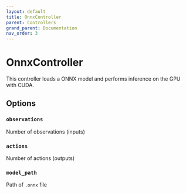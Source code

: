 ```yaml
---
layout: default
title: OnnxController
parent: Controllers
grand_parent: Documentation
nav_order: 3
---
```


# OnnxController

This controller loads a ONNX model and performs inference on the GPU with CUDA.

## Options
### `observations`
Number of observations (inputs)
### `actions`
Number of actions (outputs)
### `model_path`
Path of `.onnx` file